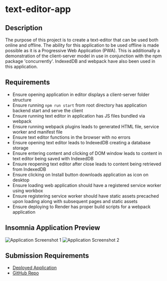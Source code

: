 # text-editor-app

## Description
The purpose of this project is to create a text-editor that can be used both online and offline. The ability for this application to be used offline is made possible as it is a Progressive Web Application (PWA). This is additionally a demonstration of the client-server model in use in conjunction with the npm package 'concurrently'. IndexedDB and webpack have also been used in this application.

## Requirements
- Ensure opening application in editor displays a client-server folder structure
- Ensure running `npm run start` from root directory has application backend start and serve the client
- Ensure running text editor in application has JS files bundled via webpack
- Ensure running webpack plugins leads to generated HTML file, service worker and manifest file
- Ensure text editor functions in the browser with no errors
- Ensure opening text editor leads to IndexedDB creating a database storage
- Ensure entering content and clicking of DOM window leads to content in text editor being saved with IndexedDB
- Ensure reopening text editor after close leads to content being retrieved from IndexedDB
- Ensure clicking on Install button downloads application as icon on desktop
- Ensure loading web application should have a registered service worker using workbox
- Ensure registering service worker should have static assets precached upon loading along with subsequent pages and static assets
- Ensure deploying to Render has proper build scripts for a webpack application

## Insomnia Application Preview
![Application Screenshot 1](client/src/images/text-editor-application-1.png)
![Application Screenshot 2](client/src/images/text-editor-application-2.png)

## Submission Requirements
- [Deployed Application](https://text-editor-app-d968.onrender.com/)
- [GitHub Repo](https://github.com/ajayshans/text-editor-app)